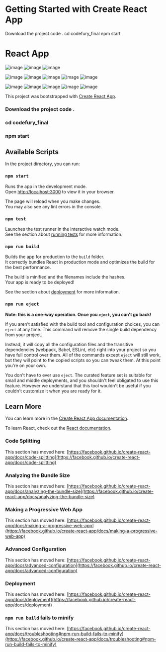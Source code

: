 # Getting Started with Create React App
Download the project code .
cd codefury_final
npm start
# React App
![image](https://github.com/yuktha-c-reddy/codefury_final/assets/70469290/8c3f1a3d-1bd1-4391-968b-c95ac86ed0e0)
![image](https://github.com/yuktha-c-reddy/codefury_final/assets/70469290/82fa6195-d9ec-4b35-b92c-66f4a60515dd)
![image](https://github.com/yuktha-c-reddy/codefuryfinal/assets/70469290/c49f304a-5dc6-4986-af46-7d4294c7b555)

![image](https://github.com/yuktha-c-reddy/codefury_final/assets/70469290/ea18e83f-f53d-424c-b1e9-68461e2a4104)
![image](https://github.com/yuktha-c-reddy/codefury_final/assets/70469290/1670a276-8751-422f-bc72-0a126e2a2fce)
![image](https://github.com/yuktha-c-reddy/codefury_final/assets/70469290/564a425d-f525-4296-a133-c70446c3d652)
![image](https://github.com/yuktha-c-reddy/codefury_final/assets/70469290/5b5cec3b-d6ab-4c14-88c3-95b6f8702a2b)
![image](https://github.com/yuktha-c-reddy/codefury_final/assets/70469290/95a6d85f-2485-4048-b502-c406d836d8cf)

![image](https://github.com/yuktha-c-reddy/codefuryfinal/assets/70469290/af58841f-0817-496c-90e3-00606e0c78a1)
![image](https://github.com/yuktha-c-reddy/codefuryfinal/assets/70469290/9297d196-6e01-458e-9b60-411be9f9aa3f)
![image](https://github.com/yuktha-c-reddy/codefuryfinal/assets/70469290/552031dd-541e-4de2-8294-1c80ccdd6add)
![image](https://github.com/yuktha-c-reddy/codefuryfinal/assets/70469290/78121b5b-98d9-4f98-810e-631a7cd12bae)
![image](https://github.com/yuktha-c-reddy/codefuryfinal/assets/70469290/e8252e0f-df19-4530-b314-4fc097dc454e)









This project was bootstrapped with [Create React App](https://github.com/facebook/create-react-app).
 ### Download the project code .
### cd codefury_final
### npm start

## Available Scripts

In the project directory, you can run:

### `npm start`

Runs the app in the development mode.\
Open [http://localhost:3000](http://localhost:3000) to view it in your browser.

The page will reload when you make changes.\
You may also see any lint errors in the console.

### `npm test`

Launches the test runner in the interactive watch mode.\
See the section about [running tests](https://facebook.github.io/create-react-app/docs/running-tests) for more information.

### `npm run build`

Builds the app for production to the `build` folder.\
It correctly bundles React in production mode and optimizes the build for the best performance.

The build is minified and the filenames include the hashes.\
Your app is ready to be deployed!

See the section about [deployment](https://facebook.github.io/create-react-app/docs/deployment) for more information.

### `npm run eject`

**Note: this is a one-way operation. Once you `eject`, you can't go back!**

If you aren't satisfied with the build tool and configuration choices, you can `eject` at any time. This command will remove the single build dependency from your project.

Instead, it will copy all the configuration files and the transitive dependencies (webpack, Babel, ESLint, etc) right into your project so you have full control over them. All of the commands except `eject` will still work, but they will point to the copied scripts so you can tweak them. At this point you're on your own.

You don't have to ever use `eject`. The curated feature set is suitable for small and middle deployments, and you shouldn't feel obligated to use this feature. However we understand that this tool wouldn't be useful if you couldn't customize it when you are ready for it.

## Learn More

You can learn more in the [Create React App documentation](https://facebook.github.io/create-react-app/docs/getting-started).

To learn React, check out the [React documentation](https://reactjs.org/).

### Code Splitting

This section has moved here: [https://facebook.github.io/create-react-app/docs/code-splitting](https://facebook.github.io/create-react-app/docs/code-splitting)

### Analyzing the Bundle Size

This section has moved here: [https://facebook.github.io/create-react-app/docs/analyzing-the-bundle-size](https://facebook.github.io/create-react-app/docs/analyzing-the-bundle-size)

### Making a Progressive Web App

This section has moved here: [https://facebook.github.io/create-react-app/docs/making-a-progressive-web-app](https://facebook.github.io/create-react-app/docs/making-a-progressive-web-app)

### Advanced Configuration

This section has moved here: [https://facebook.github.io/create-react-app/docs/advanced-configuration](https://facebook.github.io/create-react-app/docs/advanced-configuration)

### Deployment

This section has moved here: [https://facebook.github.io/create-react-app/docs/deployment](https://facebook.github.io/create-react-app/docs/deployment)

### `npm run build` fails to minify

This section has moved here: [https://facebook.github.io/create-react-app/docs/troubleshooting#npm-run-build-fails-to-minify](https://facebook.github.io/create-react-app/docs/troubleshooting#npm-run-build-fails-to-minify)
